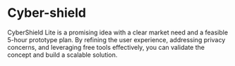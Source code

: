 # Cyber-shield
CyberShield Lite is a promising idea with a clear market need and a feasible 5-hour prototype plan. By refining the user experience, addressing privacy concerns, and leveraging free tools effectively, you can validate the concept and build a scalable solution.
